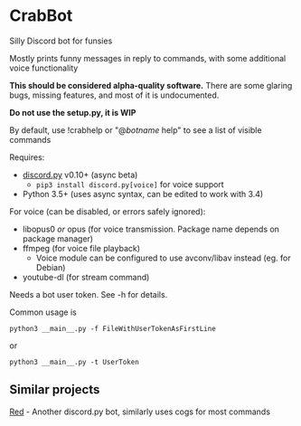 # CrabBot
Silly Discord bot for funsies

Mostly prints funny messages in reply to commands, with some additional voice functionality

**This should be considered alpha-quality software.**
There are some glaring bugs, missing features, and most of it is undocumented.

**Do not use the setup.py, it is WIP**

By default, use !crabhelp or "@*botname* help" to see a list of visible commands

Requires:
- [discord.py](https://github.com/Rapptz/discord.py) v0.10+ (async beta)
    - `pip3 install discord.py[voice]` for voice support
- Python 3.5+ (uses async syntax, can be edited to work with 3.4)

For voice (can be disabled, or errors safely ignored):
- libopus0 *or* opus (for voice transmission. Package name depends on package manager)
- ffmpeg (for voice file playback)
    - Voice module can be configured to use avconv/libav instead (eg. for Debian)
- youtube-dl (for stream command)

Needs a bot user token. See -h for details.

Common usage is

`python3 __main__.py -f FileWithUserTokenAsFirstLine`

or

`python3 __main__.py -t UserToken`



## Similar projects

[Red](https://github.com/Twentysix26/Red-DiscordBot) - Another discord.py bot, similarly uses cogs for most commands
